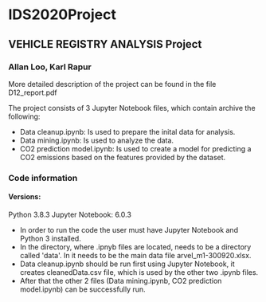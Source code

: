 # IDS2020Project

## VEHICLE REGISTRY ANALYSIS Project
### Allan Loo, Karl Rapur

More detailed description of the project can be found in the file D12_report.pdf

The project consists of 3 Jupyter Notebook files, which contain archive the following:
- Data cleanup.ipynb: Is used to prepare the inital data for analysis.
- Data mining.ipynb: Is used to analyze the data.
- CO2 prediction model.ipynb: Is used to create a model for predicting a CO2 emissions based on the features provided by the dataset.


### Code information

#### Versions:
Python 3.8.3
Jupyter Notebook:  6.0.3

- In order to run the code the user must have Jupyter Notebook and Python 3 installed.  
- In the directory, where .ipnyb files are located, needs to be a directory called 'data'. In it needs to be the main data file arvel_m1-300920.xlsx.  
- Data cleanup.ipynb should be run first using Jupyter Notebook, it creates cleanedData.csv file, which is used by the other two .ipynb files.  
- After that the other 2 files (Data mining.ipynb, CO2 prediction model.ipynb) can be successfully run.
